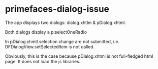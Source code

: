 # primefaces-dialog-issue


The app displays two dialogs: dialog.xhtlm & pDialog.xhtml. 

Both dialogs display a p:selectOneRadio

In pDialog.xhmtl selection change are not submitted, i.e. DFDialogView.setSelectedItem is not called. 

Obviously, this is the case because pDialog.xhtml is not full-fledged html page. It does not load the js libraries. 
